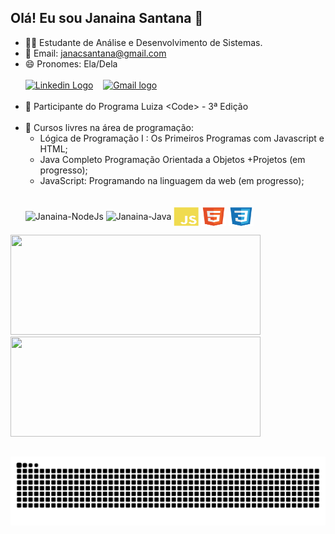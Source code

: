 ## Olá! Eu sou Janaina Santana 👋

- 👩‍🎓 Estudante de Análise e Desenvolvimento de Sistemas.
- 📧 Email: janacsantana@gmail.com
- 😄 Pronomes: Ela/Dela
</br></br>
[<img src="https://github.com/TheDudeThatCode/TheDudeThatCode/blob/master/Assets/Linkedin.svg" alt="Linkedin Logo" width="32">](https://www.linkedin.com/in/janaina-c-santana/) &nbsp;&nbsp; [<img  src="https://github.com/TheDudeThatCode/TheDudeThatCode/blob/master/Assets/Gmail.svg" alt="Gmail logo" height="32">](mailto:janacsantana@gmail.com)
</br></br>
- 🎯 Participante do Programa Luiza &lt;Code&gt; - 3ª Edição
</br></br>
- 🌱 Cursos livres na área de programação:
  - Lógica de Programação I : Os Primeiros Programas com Javascript e HTML;
  - Java Completo Programação Orientada a Objetos +Projetos (em progresso);
  - JavaScript: Programando na linguagem da web (em progresso);
 </br></br>
  <div style="display: inline_block"><br>
    <img align="center" alt="Janaina-NodeJs" height="30" width="40" src="https://cdn.jsdelivr.net/gh/devicons/devicon/icons/nodejs/nodejs-original.svg"/>
    <img align="center" alt="Janaina-Java" height="30" width="40" src="https://cdn.jsdelivr.net/gh/devicons/devicon/icons/java/java-original.svg"/>
    <img align="center" alt="Janaina-Js" height="30" width="40" src="https://raw.githubusercontent.com/devicons/devicon/master/icons/javascript/javascript-plain.svg">
    <img align="center" alt="Janaina-HTML" height="30" width="40" src="https://raw.githubusercontent.com/devicons/devicon/master/icons/html5/html5-original.svg">
    <img align="center" alt="Janaina-CSS" height="30" width="40" src="https://raw.githubusercontent.com/devicons/devicon/master/icons/css3/css3-original.svg">
    </div>
<div>
  <a href="https://github.com/janainasantana">
  <img height="160em" width="400" src="https://github-readme-stats.vercel.app/api?username=janainasantana&show_icons=true&theme=dracula&include_all_commits=true&count_private=true"/>
  <img height="160em" width="400" src="https://github-readme-stats.vercel.app/api/top-langs/?username=janainasantana&layout=compact&langs_count=7&theme=dracula"/>
</div>

 
 ##
 
 <div> 
   
  ![Snake animation](https://github.com/janainasantana/janainasantana/blob/output/github-contribution-grid-snake.svg)
   
</div>
 
 

  
  
